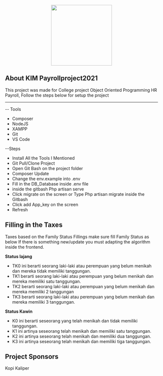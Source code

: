 
<p align="center"><a href="https://laravel.com" target="_blank"><img src="https://raw.githubusercontent.com/hakimadni/payrollproject2021/main/public/img/Group%2015%20(6).png" width="200"></a></p>

## About KIM Payrollproject2021

This project was made for College project Object Oriented Programming HR Payroll,
Follow the steps below for setup the project

---
-- Tools

- Composer
- NodeJS
- XAMPP
- Git
- VS Code

--Steps

- Install All the Tools I Mentioned
- Git Pull/Clone Project
- Open Git Bash on the project folder
- Composer Update
- Change the env.example into .env
- Fill in the DB_Database inside .env file
- inside the gitbash Php artisan serve
- Click migrate on the screen or Type Php artisan migrate inside the Gitbash
- Click add App_key on the screen
- Refresh


## Filling in the Taxes 

Taxes based on the Family Status Fillings make sure fill Family Status as below
If there is something new/update you must adapting the algorithm inside the frontend.

**Status lajang**

-   TK0 ini berarti seorang laki-laki atau perempuan yang belum menikah dan mereka tidak memiliki tanggungan.
-   TK1 berarti seorang laki-laki atau perempuan yang belum menikah dan mereka memiliki satu tanggungan.
-   TK2 berarti seorang laki-laki atau perempuan yang belum menikah dan mereka memiliki 2 tanggungan
-   TK3 berarti seorang laki-laki atau perempuan yang belum menikah dan mereka memiliki 3 tanggungan.

**Status Kawin**

-   K0 ini berarti seseorang yang telah menikah dan tidak memiliki tanggungan.
-   K1 ini artinya seseorang telah menikah dan memiliki satu tanggungan.
-   K2 ini artinya seseorang telah menikah dan memiliki dua tanggungan.
-   K3 ini artinya seseorang telah menikah dan memiliki tiga tanggungan.

## Project Sponsors

Kopi Kaliper
